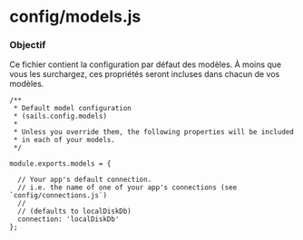 # config/models.js
### Objectif

Ce fichier contient la configuration par défaut des modèles. À moins que vous les surchargez, ces propriétés seront incluses dans chacun de vos modèles.

<docmeta name="displayName" value="models.js">

```
/**
 * Default model configuration
 * (sails.config.models)
 *
 * Unless you override them, the following properties will be included
 * in each of your models.
 */

module.exports.models = {

  // Your app's default connection.
  // i.e. the name of one of your app's connections (see `config/connections.js`)
  //
  // (defaults to localDiskDb)
  connection: 'localDiskDb'
};

```
